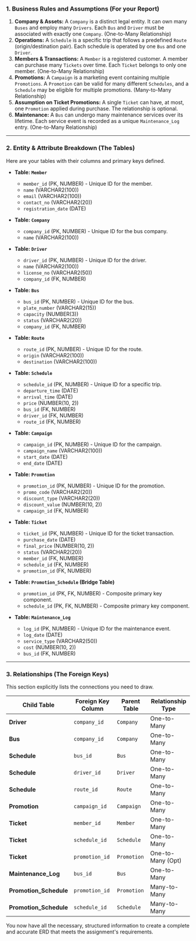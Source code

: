 ### **1. Business Rules and Assumptions (For your Report)**

1.  **Company & Assets:** A `Company` is a distinct legal entity. It can own many `Buses` and employ many `Drivers`. Each `Bus` and `Driver` must be associated with exactly one `Company`. (One-to-Many Relationship)
2.  **Operations:** A `Schedule` is a specific trip that follows a predefined `Route` (origin/destination pair). Each schedule is operated by one `Bus` and one `Driver`.
3.  **Members & Transactions:** A `Member` is a registered customer. A member can purchase many `Tickets` over time. Each `Ticket` belongs to only one member. (One-to-Many Relationship)
4.  **Promotions:** A `Campaign` is a marketing event containing multiple `Promotions`. A `Promotion` can be valid for many different `Schedules`, and a `Schedule` may be eligible for multiple promotions. (Many-to-Many Relationship)
5.  **Assumption on Ticket Promotions:** A single `Ticket` can have, at most, one `Promotion` applied during purchase. The relationship is optional.
6.  **Maintenance:** A `Bus` can undergo many maintenance services over its lifetime. Each service event is recorded as a unique `Maintenance_Log` entry. (One-to-Many Relationship)

---

### **2. Entity & Attribute Breakdown (The Tables)**

Here are your tables with their columns and primary keys defined.

*   **Table: `Member`**
    *   `member_id` (PK, NUMBER) - Unique ID for the member.
    *   `name` (VARCHAR2(100))
    *   `email` (VARCHAR2(100))
    *   `contact_no` (VARCHAR2(20))
    *   `registration_date` (DATE)

*   **Table: `Company`**
    *   `company_id` (PK, NUMBER) - Unique ID for the bus company.
    *   `name` (VARCHAR2(100))

*   **Table: `Driver`**
    *   `driver_id` (PK, NUMBER) - Unique ID for the driver.
    *   `name` (VARCHAR2(100))
    *   `license_no` (VARCHAR2(50))
    *   `company_id` (FK, NUMBER)

*   **Table: `Bus`**
    *   `bus_id` (PK, NUMBER) - Unique ID for the bus.
    *   `plate_number` (VARCHAR2(15))
    *   `capacity` (NUMBER(3))
    *   `status` (VARCHAR2(20))
    *   `company_id` (FK, NUMBER)

*   **Table: `Route`**
    *   `route_id` (PK, NUMBER) - Unique ID for the route.
    *   `origin` (VARCHAR2(100))
    *   `destination` (VARCHAR2(100))

*   **Table: `Schedule`**
    *   `schedule_id` (PK, NUMBER) - Unique ID for a specific trip.
    *   `departure_time` (DATE)
    *   `arrival_time` (DATE)
    *   `price` (NUMBER(10, 2))
    *   `bus_id` (FK, NUMBER)
    *   `driver_id` (FK, NUMBER)
    *   `route_id` (FK, NUMBER)

*   **Table: `Campaign`**
    *   `campaign_id` (PK, NUMBER) - Unique ID for the campaign.
    *   `campaign_name` (VARCHAR2(100))
    *   `start_date` (DATE)
    *   `end_date` (DATE)

*   **Table: `Promotion`**
    *   `promotion_id` (PK, NUMBER) - Unique ID for the promotion.
    *   `promo_code` (VARCHAR2(20))
    *   `discount_type` (VARCHAR2(20))
    *   `discount_value` (NUMBER(10, 2))
    *   `campaign_id` (FK, NUMBER)

*   **Table: `Ticket`**
    *   `ticket_id` (PK, NUMBER) - Unique ID for the ticket transaction.
    *   `purchase_date` (DATE)
    *   `final_price` (NUMBER(10, 2))
    *   `status` (VARCHAR2(20))
    *   `member_id` (FK, NUMBER)
    *   `schedule_id` (FK, NUMBER)
    *   `promotion_id` (FK, NUMBER)

*   **Table: `Promotion_Schedule` (Bridge Table)**
    *   `promotion_id` (PK, FK, NUMBER) - Composite primary key component.
    *   `schedule_id` (PK, FK, NUMBER) - Composite primary key component.

*   **Table: `Maintenance_Log`**
    *   `log_id` (PK, NUMBER) - Unique ID for the maintenance event.
    *   `log_date` (DATE)
    *   `service_type` (VARCHAR2(50))
    *   `cost` (NUMBER(10, 2))
    *   `bus_id` (FK, NUMBER)

---

### **3. Relationships (The Foreign Keys)**

This section explicitly lists the connections you need to draw.

| Child Table        | Foreign Key Column | Parent Table      | Relationship Type |
| ------------------ | ------------------ | ----------------- | ----------------- |
| **Driver**         | `company_id`       | `Company`         | One-to-Many       |
| **Bus**            | `company_id`       | `Company`         | One-to-Many       |
| **Schedule**       | `bus_id`           | `Bus`             | One-to-Many       |
| **Schedule**       | `driver_id`        | `Driver`          | One-to-Many       |
| **Schedule**       | `route_id`         | `Route`           | One-to-Many       |
| **Promotion**      | `campaign_id`      | `Campaign`        | One-to-Many       |
| **Ticket**         | `member_id`        | `Member`          | One-to-Many       |
| **Ticket**         | `schedule_id`      | `Schedule`        | One-to-Many       |
| **Ticket**         | `promotion_id`     | `Promotion`       | One-to-Many (Opt) |
| **Maintenance_Log**| `bus_id`           | `Bus`             | One-to-Many       |
| **Promotion_Schedule** | `promotion_id`   | `Promotion`       | Many-to-Many      |
| **Promotion_Schedule** | `schedule_id`    | `Schedule`        | Many-to-Many      |

You now have all the necessary, structured information to create a complete and accurate ERD that meets the assignment's requirements.
